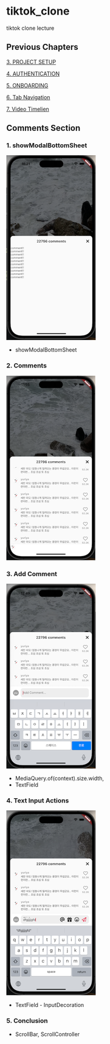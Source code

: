# tiktok_clone

tiktok clone lecture

## Previous Chapters
[3. PROJECT SETUP](https://github.com/yuriyaya/tiktok_clone/tree/ch3)

[4. AUTHENTICATION](https://github.com/yuriyaya/tiktok_clone/tree/ch4)

[5. ONBOARDING](https://github.com/yuriyaya/tiktok_clone/tree/ch5)

[6. Tab Navigation](https://github.com/yuriyaya/tiktok_clone/tree/ch6)

[7. Video Timelien](https://github.com/yuriyaya/tiktok_clone/tree/ch7)
## Comments Section
### 1. showModalBottomSheet
![ch8_1](./doc/img/ch8_1.png)
* showModalBottomSheet

### 2. Comments
![ch8_2](./doc/img/ch8_2.png)

### 3. Add Comment
![ch8_3](./doc/img/ch8_3.png)
* MediaQuery.of(context).size.width,
* TextField

### 4. Text Input Actions
![ch8_4](./doc/img/ch8_4.png)
* TextField - InputDecoration


### 5. Conclusion

* ScrollBar, ScrollController